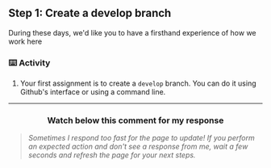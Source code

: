 ## Step 1: Create a develop branch

During these days, we'd like you to have a firsthand experience of how we work here

### :keyboard: Activity

1. Your first assignment is to create a `develop` branch. You can do it using Github's interface or using a command line.


<hr>
<h3 align="center">Watch below this comment for my response</h3>

> _Sometimes I respond too fast for the page to update! If you perform an expected action and don't see a response from me, wait a few seconds and refresh the page for your next steps._

